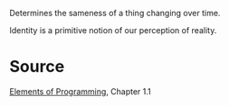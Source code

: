 Determines the sameness of a thing changing over time. 

Identity is a primitive notion of our perception of reality.

# Source

[Elements of Programming](http://elementsofprogramming.com/eop.pdf), Chapter 1.1